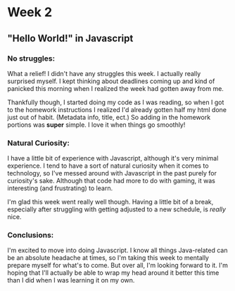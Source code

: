 # Week 2
## "Hello World!" in Javascript

### No struggles:
What a relief! I didn't have any struggles this week. I actually really surprised myself. I kept thinking about deadlines coming up and kind of panicked this morning when I realized the week had gotten away from me.

Thankfully though, I started doing my code as I was reading, so when I got to the homework instructions I realized I'd already gotten half my html done just out of habit. (Metadata info, title, ect.) So adding in the homework portions was **super** simple. I love it when things go smoothly!

### Natural Curiosity:
I have a little bit of experience with Javascript, although it's very minimal experience. I tend to have a sort of natural curiosity when it comes to technology, so I've messed around with Javascript in the past purely for curiosity's sake. Although that code had more to do with gaming, it was interesting (and frustrating) to learn.

I'm glad this week went really well though. Having a little bit of a break, especially after struggling with getting adjusted to a new schedule, is *really* nice.

### Conclusions:
I'm excited to move into doing Javascript. I know all things Java-related can be an absolute headache at times, so I'm taking this week to mentally prepare myself for what's to come. But over all, I'm looking forward to it. I'm hoping that I'll actually be able to wrap my head around it better this time than I did when I was learning it on my own.
